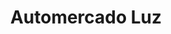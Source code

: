 ---
title: "Automercado Luz"
url: /caracas/automercado-luz-1a-transversal-los-dos-caminos/
shop: Supermarkt
---